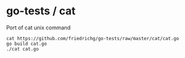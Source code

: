 go-tests / cat
========

Port of cat unix command

	cat https://github.com/friedrichg/go-tests/raw/master/cat/cat.go
	go build cat.go
	./cat cat.go
